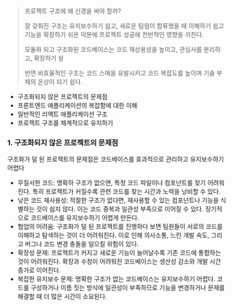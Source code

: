 > 프로젝트 구조에 왜 신경을 써야 할까?
> 
> 잘 갖춰진 구조는 유지보수하기 쉽고, 새로운 팀웜이 합류했을 때 이해하기 쉽고 기능을 확장하기 쉬운 덕분에 프로젝트 성공에 전반적인 영향을 끼친다.
> 
> 모듈화 되고 구조화된 코드베이스는 코드 재상용성을 높이고, 관심사를 분리하고, 확장하기 슁
> 
> 반면 비효율적인 구조는 코드 스메을 유발시키고 코드 복잡도를 높이며 기술 부채의 온상이 되기 쉽다.

- 구조화되지 않은 프로젝트의 문제점
- 프론트엔드 애플리케이션의 복잡함에 대한 이해
- 일반적인 리액트 애플리케이션 구조
- 프로젝트 구조를 체계적으로 유지하기

### 1. 구조화되지 않은 프로젝트의 문제점

구조화가 덜 된 프로젝트의 문제점은 코드베이스를 효과적으로 관리하고 유지보수하기 어렵다

- 무질서한 코드: 명확하 구조가 없으면, 특정 코드 파일이나 컴포넌트를 찾기 어려워진다. 특히 프로젝트가 커질수록 관련 코드를 찾는 시간과 노력을 낭비할 수 있다.
- 낮은 코드 재사용성: 적절한 구조가 없다면, 재사용할 수 있는 컴포넌트나 기능을 식별하는 것이 쉽지 않다. 이는 코드 중복과 일관성 부족으로 이어질 수 있다. 장기적으로 코드베이스를 유지보수하기 어렵게 만든다.
- 협업의 어려움: 구조화가 덜 된 프로젝트를 진행하다 보면 팀원들이 서로의 코드를 이해하고 탐색하는 것이 더 어려워진다. 이로 인해 의사소통, 느린 개발 속도, 그리고 버그나 코드 변경 충돌을 일으킬 위험이 있다.
- 확장성 문제: 프로젝트가 커지고 새로운 기능이 늘어날수록 기존 코드에 통합하는 것이 어려워진다. 확장과 수정이 어려워진 코드베이스는 생산성 감소와 개발 시간 증가로 이어진다.
- 복잡한 유지보수 문제: 명확한 구조가 없는 코드베이스는 유지보수하기 어렵다. 코드를 구성하거나 이름 짓는 방식에 일관성이 부족하므로 기능을 변경하거나 문제를 해결할 때 더 많은 시간이 소요된다.